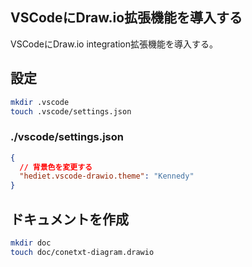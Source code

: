 ## VSCodeにDraw.io拡張機能を導入する

VSCodeにDraw.io integration拡張機能を導入する。

## 設定

```bash
mkdir .vscode
touch .vscode/settings.json
```

### ./vscode/settings.json

```json
{
  // 背景色を変更する
  "hediet.vscode-drawio.theme": "Kennedy"
}
```

## ドキュメントを作成

```bash
mkdir doc
touch doc/conetxt-diagram.drawio
```